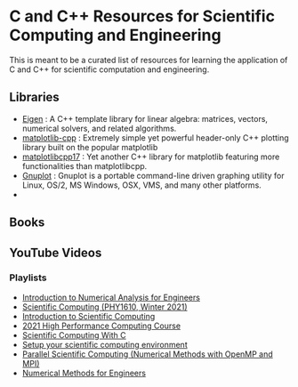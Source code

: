 # C and C++ Resources for Scientific Computing and Engineering

This is meant to be a curated list of resources for learning the application of C and C++ for scientific computation and engineering.

## Libraries
- [Eigen](https://eigen.tuxfamily.org/index.php?title=Main_Page) : A C++ template library for linear algebra: matrices, vectors, numerical solvers, and related algorithms.
- [matplotlib-cpp](https://github.com/lava/matplotlib-cpp) : Extremely simple yet powerful header-only C++ plotting library built on the popular matplotlib
- [matplotlibcpp17](https://soblin.github.io/matplotlibcpp17/) : Yet another C++ library for matplotlib featuring more functionalities than matplotlibcpp.
- [Gnuplot](http://www.gnuplot.info/) : Gnuplot is a portable command-line driven graphing utility for Linux, OS/2, MS Windows, OSX, VMS, and many other platforms.
- 
## Books

## YouTube Videos
 ### Playlists
 - [Introduction to Numerical Analysis for Engineers](https://www.youtube.com/playlist?list=PLLHqYFG9ZRRhriDPYCweP1ehIo4b7zeqc)
 - [Scientific Computing (PHY1610, Winter 2021)](https://www.youtube.com/playlist?list=PLZRRlbOTxTmB_gV8rLQ6N9KDX5po5eTay)
 - [Introduction to Scientific Computing](https://www.youtube.com/playlist?list=PL2WAPEmHCL7nAYXUHAQK3DV8gn5_rXbtM)
 - [2021 High Performance Computing Course](https://www.youtube.com/playlist?list=PLmJwSK7qduwVnlrIPjrfSn7QRcv3wIQj5)
 - [Scientific Computing With C](https://www.youtube.com/playlist?list=PLj0tYhayhjtVGf12OqsK1GpmTY2sc64Sc)
 - [Setup your scientific computing environment](https://www.youtube.com/playlist?list=PL6fjYEpJFi7UizqrTI-5-2_8WrYRFzRrT)
 - [Parallel Scientific Computing (Numerical Methods with OpenMP and MPI)](https://www.youtube.com/playlist?list=PL3xCBlatwrsUng53d3xBfzJdnltbO7god)
 - [Numerical Methods for Engineers](https://www.youtube.com/playlist?list=PLkZjai-2Jcxn35XnijUtqqEg0Wi5Sn8ab)
